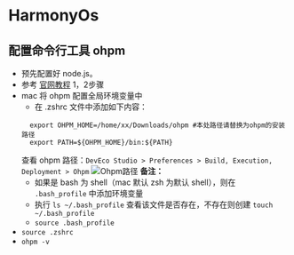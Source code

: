 # HarmonyOs

## 配置命令行工具 ohpm

* 预先配置好 node.js。
* 参考
  [官网教程](https://developer.huawei.com/consumer/cn/doc/harmonyos-guides-V2/ide-command-line-ohpm-0000001490235312-V2)
  1，2步骤
* mac 将 ohpm 配置全局环境变量中
  * 在 .zshrc 文件中添加如下内容：
  ```shell
    export OHPM_HOME=/home/xx/Downloads/ohpm #本处路径请替换为ohpm的安装路径
    export PATH=${OHPM_HOME}/bin:${PATH}
  ```
  查看 ohpm 路径：`DevEco Studio > Preferences > Build, Execution, Deployment > Ohpm`
  ![Ohpm路径](/static/images/harmonyOS/ohpm_path.png)
  **备注：**  
  - 如果是 bash 为 shell（mac 默认 zsh 为默认 shell），则在 `.bash_profile` 中添加环境变量
  - 执行 `ls ~/.bash_profile` 查看该文件是否存在，不存在则创建 `touch ~/.bash_profile`
  - `source .bash_profile`
* `source .zshrc`
* `ohpm -v`
